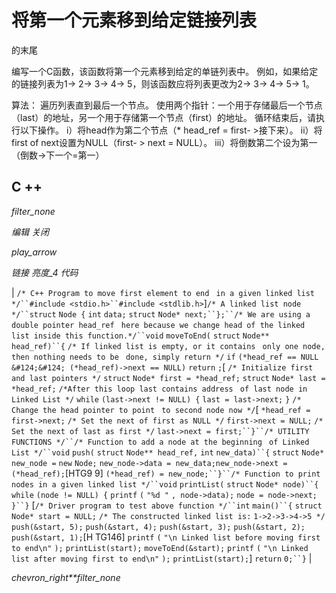 # 将第一个元素移到给定链接列表

的末尾

编写一个C函数，该函数将第一个元素移到给定的单链列表中。 例如，如果给定的链接列表为1-> 2-> 3-> 4-> 5，则该函数应将列表更改为2-> 3-> 4-> 5-> 1。

算法：
遍历列表直到最后一个节点。 使用两个指针：一个用于存储最后一个节点（last）的地址，另一个用于存储第一个节点（first）的地址。 循环结束后，请执行以下操作。
i）将head作为第二个节点（* head_ref = first- >接下来）。
ii）将first of next设置为NULL（first- > next = NULL）。
iii）将倒数第二个设为第一（倒数->下一个=第一）

## C ++

*filter_none*

*编辑*
*关闭*

*play_arrow*

*链接*
*亮度_4*
*代码*

| `/* C++ Program to move first element to end ` `in a given linked list */``#include <stdio.h>``#include <stdlib.h>`]`/* A linked list node */``struct` `Node {` `int` `data;` `struct` `Node* next;``};``/* We are using a double pointer head_ref ` `here because we change head of the linked ` `list inside this function.*/``void` `moveToEnd(` `struct` `Node** head_ref)``{` `/* If linked list is empty, or it contains ` `only one node, then nothing needs to be ` `done, simply return */` `if` `(*head_ref == NULL &#124;&#124; (*head_ref)->next == NULL)` `return` `;`[ `/* Initialize first and last pointers */` `struct` `Node* first = *head_ref;` `struct` `Node* last = *head_ref;` `/*After this loop last contains address ` `of last node in Linked List */` `while` `(last->next != NULL) {` `last = last->next;` `}` `/* Change the head pointer to point ` `to second node now */`[  `*head_ref = first->next;` `/* Set the next of first as NULL */` `first->next = NULL;` `/* Set the next of last as first */` `last->next = first;``}``/* UTILITY FUNCTIONS */``/* Function to add a node at the beginning ` `of Linked List */``void` `push(` `struct` `Node** head_ref,` `int` `new_data)``{` `struct` `Node* new_node =` `new` `Node;` `new_node->data = new_data;`​​  `new_node->next = (*head_ref);`[HTG9 9] `(*head_ref) = new_node;``}``/* Function to print nodes in a given linked list */``void` `printList(` `struct` `Node* node)``{` `while` `(node != NULL) {` `printf` `(` `"%d "` `, node->data);` `node = node->next;` `}``}` [`/* Driver program to test above function */``int` `main()``{` `struct` `Node* start = NULL;` `/* The constructed linked list is:` `1->2->3->4->5 */` `push(&start, 5);` `push(&start, 4);` `push(&start, 3);` `push(&start, 2);` `push(&start, 1);`[H TG146] `printf` `(` `"\n Linked list before moving first to end\n"` `);` `printList(start);` `moveToEnd(&start);` `printf` `(` `"\n Linked list after moving first to end\n"` `);` `printList(start);`] `return` `0;``}` |

*chevron_right**filter_none*